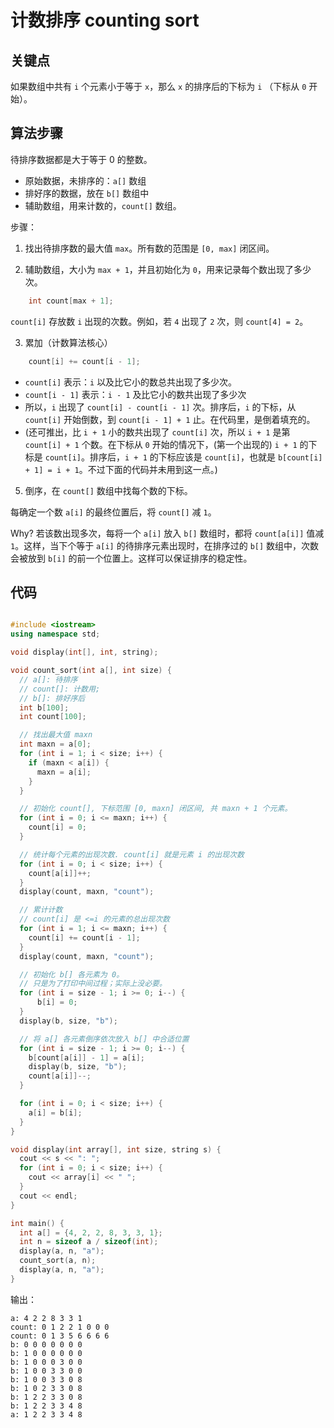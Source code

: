 # 计数排序 counting sort

## 关键点
如果数组中共有 `i` 个元素小于等于 `x`，那么 `x` 的排序后的下标为 `i` （下标从 `0` 开始）。


## 算法步骤

待排序数据都是大于等于 0 的整数。
* 原始数据，未排序的：`a[]` 数组
* 排好序的数据，放在 `b[]` 数组中
* 辅助数组，用来计数的，`count[]` 数组。

步骤：

1. 找出待排序数的最大值 `max`。所有数的范围是 `[0, max]` 闭区间。

2. 辅助数组，大小为 `max + 1`，并且初始化为 `0`，用来记录每个数出现了多少次。
```cpp
    int count[max + 1];
```
`count[i]` 存放数 `i` 出现的次数。例如，若 `4` 出现了 `2` 次，则 `count[4] = 2`。

3. 累加（计数算法核心）

```cpp
    count[i] += count[i - 1];
```

* `count[i]` 表示：`i` 以及比它小的数总共出现了多少次。
* `count[i - 1]` 表示：`i - 1` 及比它小的数共出现了多少次
* 所以，`i` 出现了 `count[i] - count[i - 1]` 次。排序后，`i` 的下标，从 `count[i]` 开始倒数，到 `count[i - 1] + 1` 止。在代码里，是倒着填充的。
* (还可推出，比 `i + 1` 小的数共出现了 `count[i]` 次，所以 `i + 1` 是第 `count[i] + 1` 个数。在下标从 `0` 开始的情况下，(第一个出现的) `i + 1` 的下标是 `count[i]`。排序后，`i + 1` 的下标应该是 `count[i]`，也就是 `b[count[i] + 1] = i + 1`。不过下面的代码并未用到这一点。)

5. 倒序，在 `count[]` 数组中找每个数的下标。

每确定一个数 `a[i]` 的最终位置后，将 `count[]` 减 `1`。

Why? 若该数出现多次，每将一个 `a[i]` 放入 `b[]` 数组时，都将 `count[a[i]]` 值减 `1`。这样，当下个等于 `a[i]` 的待排序元素出现时，在排序过的 `b[]` 数组中，次数会被放到 `b[i]` 的前一个位置上。这样可以保证排序的稳定性。

## 代码
```cpp

#include <iostream>
using namespace std;

void display(int[], int, string);

void count_sort(int a[], int size) {
  // a[]: 待排序
  // count[]: 计数用;
  // b[]: 排好序后
  int b[100];
  int count[100];

  // 找出最大值 maxn
  int maxn = a[0];
  for (int i = 1; i < size; i++) {
    if (maxn < a[i]) {
      maxn = a[i];
    }
  }

  // 初始化 count[], 下标范围 [0, maxn] 闭区间, 共 maxn + 1 个元素。
  for (int i = 0; i <= maxn; i++) {
    count[i] = 0;
  }

  // 统计每个元素的出现次数. count[i] 就是元素 i 的出现次数
  for (int i = 0; i < size; i++) {
    count[a[i]]++;
  }
  display(count, maxn, "count");

  // 累计计数
  // count[i] 是 <=i 的元素的总出现次数
  for (int i = 1; i <= maxn; i++) {
    count[i] += count[i - 1];
  }
  display(count, maxn, "count");

  // 初始化 b[] 各元素为 0。
  // 只是为了打印中间过程；实际上没必要。
  for (int i = size - 1; i >= 0; i--) {
      b[i] = 0;
  }
  display(b, size, "b");

  // 将 a[] 各元素倒序依次放入 b[] 中合适位置
  for (int i = size - 1; i >= 0; i--) {
    b[count[a[i]] - 1] = a[i];
    display(b, size, "b");
    count[a[i]]--;
  }

  for (int i = 0; i < size; i++) {
    a[i] = b[i];
  }
}

void display(int array[], int size, string s) {
  cout << s << ": ";
  for (int i = 0; i < size; i++) {
    cout << array[i] << " ";
  }
  cout << endl;
}

int main() {
  int a[] = {4, 2, 2, 8, 3, 3, 1};
  int n = sizeof a / sizeof(int);
  display(a, n, "a");
  count_sort(a, n);
  display(a, n, "a");
}
```
输出：
```
a: 4 2 2 8 3 3 1
count: 0 1 2 2 1 0 0 0
count: 0 1 3 5 6 6 6 6
b: 0 0 0 0 0 0 0
b: 1 0 0 0 0 0 0
b: 1 0 0 0 3 0 0
b: 1 0 0 3 3 0 0
b: 1 0 0 3 3 0 8
b: 1 0 2 3 3 0 8
b: 1 2 2 3 3 0 8
b: 1 2 2 3 3 4 8
a: 1 2 2 3 3 4 8
```
